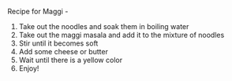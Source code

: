 Recipe for Maggi - 
1) Take out the noodles and soak them in boiling water
2) Take out the maggi masala and add it to the mixture of noodles
3) Stir until it becomes soft
4) Add some cheese or butter
5) Wait until there is a yellow color
6) Enjoy! 